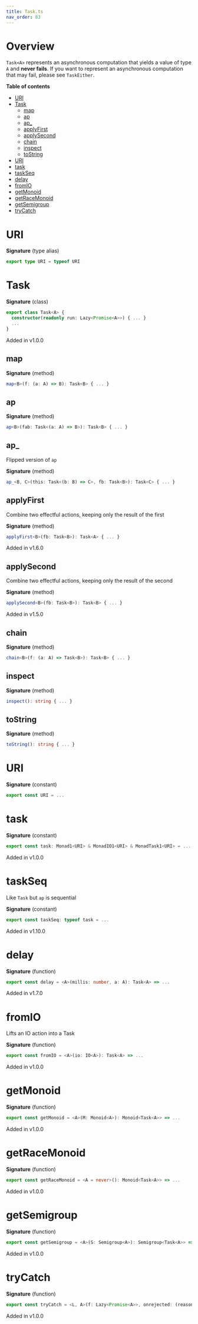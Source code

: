 ```yaml
---
title: Task.ts
nav_order: 83
---
```


# Overview

`Task<A>` represents an asynchronous computation that yields a value of type `A` and **never fails**.
If you want to represent an asynchronous computation that may fail, please see `TaskEither`.

<!-- START doctoc generated TOC please keep comment here to allow auto update -->
<!-- DON'T EDIT THIS SECTION, INSTEAD RE-RUN doctoc TO UPDATE -->
**Table of contents**

- [URI](#uri)
- [Task](#task)
  - [map](#map)
  - [ap](#ap)
  - [ap\_](#ap%5C_)
  - [applyFirst](#applyfirst)
  - [applySecond](#applysecond)
  - [chain](#chain)
  - [inspect](#inspect)
  - [toString](#tostring)
- [URI](#uri-1)
- [task](#task)
- [taskSeq](#taskseq)
- [delay](#delay)
- [fromIO](#fromio)
- [getMonoid](#getmonoid)
- [getRaceMonoid](#getracemonoid)
- [getSemigroup](#getsemigroup)
- [tryCatch](#trycatch)

<!-- END doctoc generated TOC please keep comment here to allow auto update -->

# URI

**Signature** (type alias)

```ts
export type URI = typeof URI
```

# Task

**Signature** (class)

```ts
export class Task<A> {
  constructor(readonly run: Lazy<Promise<A>>) { ... }
  ...
}
```

Added in v1.0.0

## map

**Signature** (method)

```ts
map<B>(f: (a: A) => B): Task<B> { ... }
```

## ap

**Signature** (method)

```ts
ap<B>(fab: Task<(a: A) => B>): Task<B> { ... }
```

## ap\_

Flipped version of `ap`

**Signature** (method)

```ts
ap_<B, C>(this: Task<(b: B) => C>, fb: Task<B>): Task<C> { ... }
```

## applyFirst

Combine two effectful actions, keeping only the result of the first

**Signature** (method)

```ts
applyFirst<B>(fb: Task<B>): Task<A> { ... }
```

Added in v1.6.0

## applySecond

Combine two effectful actions, keeping only the result of the second

**Signature** (method)

```ts
applySecond<B>(fb: Task<B>): Task<B> { ... }
```

Added in v1.5.0

## chain

**Signature** (method)

```ts
chain<B>(f: (a: A) => Task<B>): Task<B> { ... }
```

## inspect

**Signature** (method)

```ts
inspect(): string { ... }
```

## toString

**Signature** (method)

```ts
toString(): string { ... }
```

# URI

**Signature** (constant)

```ts
export const URI = ...
```

# task

**Signature** (constant)

```ts
export const task: Monad1<URI> & MonadIO1<URI> & MonadTask1<URI> = ...
```

Added in v1.0.0

# taskSeq

Like `Task` but `ap` is sequential

**Signature** (constant)

```ts
export const taskSeq: typeof task = ...
```

Added in v1.10.0

# delay

**Signature** (function)

```ts
export const delay = <A>(millis: number, a: A): Task<A> => ...
```

Added in v1.7.0

# fromIO

Lifts an IO action into a Task

**Signature** (function)

```ts
export const fromIO = <A>(io: IO<A>): Task<A> => ...
```

Added in v1.0.0

# getMonoid

**Signature** (function)

```ts
export const getMonoid = <A>(M: Monoid<A>): Monoid<Task<A>> => ...
```

Added in v1.0.0

# getRaceMonoid

**Signature** (function)

```ts
export const getRaceMonoid = <A = never>(): Monoid<Task<A>> => ...
```

Added in v1.0.0

# getSemigroup

**Signature** (function)

```ts
export const getSemigroup = <A>(S: Semigroup<A>): Semigroup<Task<A>> => ...
```

Added in v1.0.0

# tryCatch

**Signature** (function)

```ts
export const tryCatch = <L, A>(f: Lazy<Promise<A>>, onrejected: (reason: unknown) => L): Task<Either<L, A>> => ...
```

Added in v1.0.0
